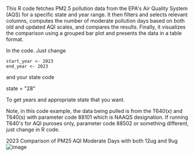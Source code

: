 This R code fetches PM2.5 pollution data from the EPA's Air Quality System (AQS) for a specific state and year range. It then filters and selects relevant columns, computes the number of moderate pollution days based on both old and updated AQI scales, and compares the results. Finally, it visualizes the comparison using a grouped bar plot and presents the data in a table format.

In the code. Just change 

`start_year <- 2023`  
`end_year <- 2023`


and your state code

state = "28"

To get years and appropriate state that you want.

Note, in this code example, the data being pulled is from the T640(x) and T640(s) with parameter code 88101 which is NAAQS designation.  If running T640's for AQI puroses only, parameter code 88502 or something different, just change in R code.

2023 Comparison of PM25 AQI Moderate Days with both 12ug and 9ug
![image](https://github.com/Cuevman81/PM25_AQI_12ug_9ug_Comparison/assets/80535587/5b782e82-7b92-486f-8e8f-b2398c8c123c)
